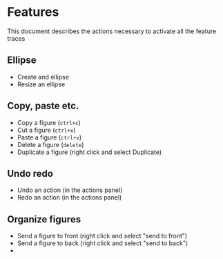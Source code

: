 # Features
This document describes the actions necessary to activate all the feature traces

## Ellipse
- Create and ellipse
- Resize an ellipse

## Copy, paste etc.
- Copy a figure (`ctrl+c`)
- Cut a figure (`ctrl+x`)
- Paste a figure (`ctrl+v`)
- Delete a figure (`delete`)
- Duplicate a figure (right click and select Duplicate)

## Undo redo
- Undo an action (in the actions panel)
- Redo an action (in the actions panel)

## Organize figures
- Send a figure to front (right click and select "send to front")
- Send a figure to back (right click and select "send to back")
- 